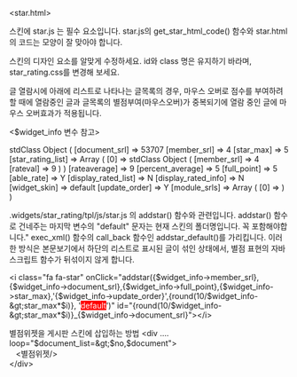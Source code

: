 <star.html>

스킨에 star.js 는 필수 요소입니다.
star.js의 get_star_html_code() 함수와 star.html의 코드는 모양이 잘 맞아야 합니다.

스킨의 디자인 요소를 알맞게 수정하세요.
id와 class 명은 유지하기 바라며, star_rating.css를 변경해 보세요.

글 열람시에 아래에 리스트로 나타나는 글목록의 경우,
마우스 오버로 점수를 부여하려할 때에 열람중인 글과 글목록의 별점부여(마우스오버)가 중복되기에
열람 중인 글에 마우스 오버효과가 적용됩니다.



<$widget_info 변수 참고>

stdClass Object ( [document_srl] => 53707 [member_srl] => 4 [star_max] => 5 [star_rating_list] => Array ( [0] => stdClass Object ( [member_srl] => 4 [rateval] => 9 ) ) [rateaverage] => 9 [percent_average] => 5 [full_point] => 5 [able_rate] => Y [display_rated_list] => N [display_rated_info] => N [widget_skin] => default [update_order] => Y [module_srls] => Array ( [0] => ) ) 


.widgets/star_rating/tpl/js/star.js 의 addstar() 함수와 관련입니다.
            addstar() 함수로 건네주는 마지막 변수의 "default" 문자는 현재 스킨의 폴더명입니다. 꼭 포함해야합니다."
            exec_xml() 함수의 call_back 함수인 addstar_default()를 가리킵니다.
            이러한 방식은 본문보기에서 하단의 리스트로 표시된 글이 섞인 상태에서, 별점 표현의 자바스크립트 함수가 뒤섞이지 않게 합니다.

&lt;i class="fa fa-star" onClick="addstar({$widget_info-&gt;member_srl},{$widget_info-&gt;document_srl},{$widget_info-&gt;full_point},{$widget_info-&gt;star_max},'{$widget_info-&gt;update_order}',{round(10/$widget_info-&gt;star_max*$i)}, '<span style="color: rgb(255, 255, 255); background-color: rgb(255, 0, 0);">default</span>')" id="{round(10/$widget_info-&gt;star_max*$i)}_{$widget_info-&gt;document_srl}"&gt;&lt;/i&gt;






별점위젯을 게시판 스킨에 삽입하는 방법
&lt;div .... loop="$document_list=&gt;$no,$document"&gt;<br />&nbsp;&nbsp; &lt;별점위젯/&gt;<br />&lt;/div&gt;
 
